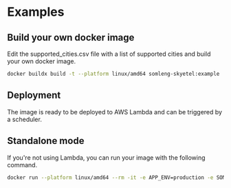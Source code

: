 # Examples

## Build your own docker image

Edit the supported_cities.csv file with a list of supported cities and build your own docker image.

```bash
docker buildx build -t --platform linux/amd64 somleng-skyetel:example .
```

## Deployment

The image is ready to be deployed to AWS Lambda and can be triggered by a scheduler.

## Standalone mode

If you're not using Lambda, you can run your image with the following command.

```bash
docker run --platform linux/amd64 --rm -it -e APP_ENV=production -e SOMLENG_API_KEY='somleng-carrier-api-key' SOMLENG_API_KEY='somleng-carrier-api-key' -e SKYETEL_USERNAME='skyetel-username' -e SKYETEL_PASSWORD='skyetel-password' -e MAX_STOCK=2 --entrypoint ruby somleng-skyetel:example -r ./app.rb -e App::Handler.process
```
